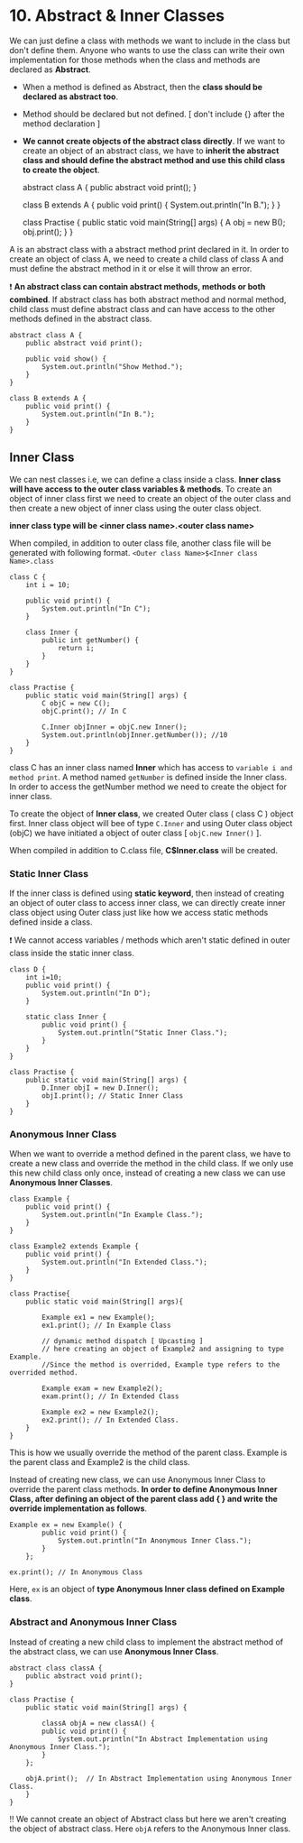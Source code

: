 # 10. Abstract & Inner Classes

We can just define a class with methods we want to include in the class but don't define them. Anyone who wants to use the class can write their own implementation for those methods when the class and methods are declared as **Abstract**.

- When a method is defined as Abstract, then the **class should be declared as abstract too**.
- Method should be declared but not defined. [ don't include {} after the method declaration ]
- **We cannot create objects of the abstract class directly**. If we want to create an object of an abstract class, we have to **inherit the abstract class and should define the abstract method and use this child class to create the object**.

    abstract class A {
    public abstract void print();
    }

    class B extends A {
    public void print() {
    System.out.println("In B.");
    }
    }

    class Practise {
    public static void main(String[] args) {
    A obj = new B();
    obj.print();
    }
    }

A is an abstract class with a abstract method print declared in it. In order to create an object of class A, we need to create a child class of class A and must define the abstract method in it or else it will throw an error.

:heavy_exclamation_mark: **An abstract class can contain abstract methods, methods or both combined**. If abstract class has both abstract method and normal method, child class must define abstract class and can have access to the other methods defined in the abstract class.

    abstract class A {
        public abstract void print();

        public void show() {
            System.out.println("Show Method.");
        }
    }

    class B extends A {
        public void print() {
            System.out.println("In B.");
        }
    }

## Inner Class

We can nest classes i.e, we can define a class inside a class. **Inner class will have access to the outer class variables & methods**. To create an object of inner class first we need to create an object of the outer class and then create a new object of inner class using the outer class object.

**inner class type will be \<inner class name>.\<outer class name>**

When compiled, in addition to outer class file, another class file will be generated with following format. `<Outer class Name>$<Inner class Name>.class`

    class C {
        int i = 10;

        public void print() {
            System.out.println("In C");
        }

        class Inner {
            public int getNumber() {
                return i;
            }
        }
    }

    class Practise {
        public static void main(String[] args) {
            C objC = new C();
            objC.print(); // In C

            C.Inner objInner = objC.new Inner();
            System.out.println(objInner.getNumber()); //10
        }
    }

class C has an inner class named **Inner** which has access to `variable i and method print`. A method named `getNumber` is defined inside the Inner class. In order to access the getNumber method we need to create the object for inner class.

To create the object of **Inner class**, we created Outer class ( class C ) object first. Inner class object will bee of type `C.Inner` and using Outer class object (objC) we have initiated a object of outer class [ `objC.new Inner()` ].

When compiled in addition to C.class file, **C$Inner.class** will be created.

### Static Inner Class

If the inner class is defined using **static keyword**, then instead of creating an object of outer class to access inner class, we can directly create inner class object using Outer class just like how we access static methods defined inside a class.

:heavy_exclamation_mark: We cannot access variables / methods which aren't static defined in outer class inside the static inner class.

    class D {
        int i=10;
        public void print() {
            System.out.println("In D");
        }

        static class Inner {
            public void print() {
                System.out.println("Static Inner Class.");
            }
        }
    }

    class Practise {
        public static void main(String[] args) {
            D.Inner objI = new D.Inner();
            objI.print(); // Static Inner Class
        }
    }

### Anonymous Inner Class

When we want to override a method defined in the parent class, we have to create a new class and override the method in the child class. If we only use this new child class only once, instead of creating a new class we can use **Anonymous Inner Classes**.

    class Example {
        public void print() {
            System.out.println("In Example Class.");
        }
    }

    class Example2 extends Example {
        public void print() {
            System.out.println("In Extended Class.");
        }
    }

    class Practise{
        public static void main(String[] args){

            Example ex1 = new Example();
            ex1.print(); // In Example Class

            // dynamic method dispatch [ Upcasting ]
            // here creating an object of Example2 and assigning to type Example.
            //Since the method is overrided, Example type refers to the overrided method.

            Example exam = new Example2();
            exam.print(); // In Extended Class

            Example ex2 = new Example2();
            ex2.print(); // In Extended Class.
        }
    }

This is how we usually override the method of the parent class. Example is the parent class and Example2 is the child class.

Instead of creating new class, we can use Anonymous Inner Class to override the parent class methods. **In order to define Anonymous Inner Class, after defining an object of the parent class add { } and write the override implementation as follows**.

    Example ex = new Example() {
            public void print() {
                System.out.println("In Anonymous Inner Class.");
            }
        };

    ex.print(); // In Anonymous Class

Here, `ex` is an object of **type Anonymous Inner class defined on Example class**.

### Abstract and Anonymous Inner Class

Instead of creating a new child class to implement the abstract method of the abstract class, we can use **Anonymous Inner Class**.

    abstract class classA {
        public abstract void print();
    }

    class Practise {
        public static void main(String[] args) {

            classA objA = new classA() {
            public void print() {
                System.out.println("In Abstract Implementation using Anonymous Inner Class.");
            }
        };

        objA.print();  // In Abstract Implementation using Anonymous Inner Class.
        }
    }

:bangbang: We cannot create an object of Abstract class but here we aren't creating the object of abstract class. Here `objA` refers to the Anonymous Inner class.
